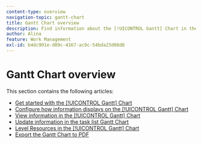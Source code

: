 ```yaml
---
content-type: overview
navigation-topic: gantt-chart
title: Gantt Chart overview
description: Find information about the [!UICONTROL Gantt] Chart in the following articles.
author: Alina
feature: Work Management
exl-id: b4dc991e-d89c-4167-ac9c-54bda23d08d8
---
```

# Gantt Chart overview

This section contains the following articles:

* [Get started with the [!UICONTROL Gantt] Chart](../../../manage-work/gantt-chart/use-the-gantt-chart/get-started-with-gantt.md)
* [Configure how information displays on the [!UICONTROL Gantt] Chart](../../../manage-work/gantt-chart/use-the-gantt-chart/configure-info-on-gantt-chart.md)
* [View information in the [!UICONTROL Gantt] Chart](../../../manage-work/gantt-chart/use-the-gantt-chart/view-info-in-gantt.md)
* [Update information in the task list Gantt Chart](../../../manage-work/gantt-chart/use-the-gantt-chart/update-info-task-list-gantt.md)
* [Level Resources in the [!UICONTROL Gantt] Chart](../../../manage-work/gantt-chart/use-the-gantt-chart/level-resources-in-gantt.md)
* [Export the Gantt Chart to PDF](../../../manage-work/gantt-chart/use-the-gantt-chart/export-gantt-chart-to-pdf.md)
